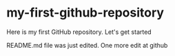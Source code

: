 # my-first-github-repository
Here is my first GitHub repository. Let's get started

README.md file was just edited. One more edit at github
